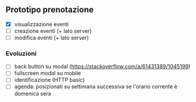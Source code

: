## Prototipo prenotazione

- [x] visualizzazione eventi
- [ ] creazione eventi (+ lato server)
- [ ] modifica eventi (+ lato server)

### Evoluzioni

- [ ] back button su modal (https://stackoverflow.com/a/61431389/1045199)
- [ ] fullscreen modal su mobile
- [ ] identificazione (HTTP basic)
- [ ] agenda: posizionati su settimana successiva se l'orario corrente è domenica sera
